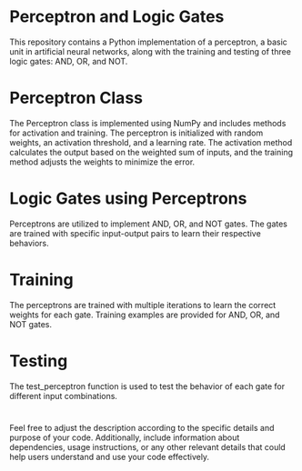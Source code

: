 # Perceptron and Logic Gates
This repository contains a Python implementation of a perceptron, a basic unit in artificial neural networks, along with the training and testing of three logic gates: AND, OR, and NOT.

# Perceptron Class
The Perceptron class is implemented using NumPy and includes methods for activation and training. The perceptron is initialized with random weights, an activation threshold, and a learning rate. The activation method calculates the output based on the weighted sum of inputs, and the training method adjusts the weights to minimize the error.

# Logic Gates using Perceptrons
Perceptrons are utilized to implement AND, OR, and NOT gates. The gates are trained with specific input-output pairs to learn their respective behaviors.

# Training
The perceptrons are trained with multiple iterations to learn the correct weights for each gate. Training examples are provided for AND, OR, and NOT gates.

# Testing
The test_perceptron function is used to test the behavior of each gate for different input combinations.

# 
Feel free to adjust the description according to the specific details and purpose of your code. Additionally, include information about dependencies, usage instructions, or any other relevant details that could help users understand and use your code effectively.
